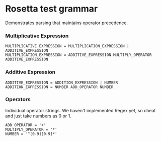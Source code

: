 # Rosetta test grammar

Demonstrates parsing that maintains operator precedence.

### Multiplicative Expression

```rosetta
MULTIPLICATIVE_EXPRESSION = MULTIPLICATION_EXPRESSION | ADDITIVE_EXPRESSION
MULTIPLICATION_EXPRESSION = ADDITIVE_EXPRESSION MULTIPLY_OPERATOR ADDITIVE_EXPRESSION
```

### Additive Expression

```rosetta
ADDITIVE_EXPRESSION = ADDITION_EXPRESSION | NUMBER
ADDITION_EXPRESSION = NUMBER ADD_OPERATOR NUMBER
```

### Operators

Individual operator strings. We haven't implemented Regex yet, so cheat
and just take numbers as 0 or 1.

```rosetta
ADD_OPERATOR = '+'
MULTIPLY_OPERATOR = '*'
NUMBER = '^[0-9][0-9]*'
```
